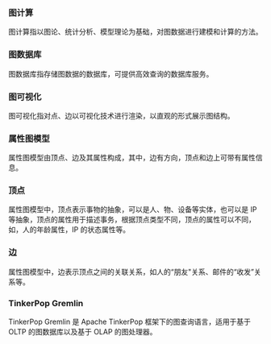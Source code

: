 ### 图计算
图计算指以图论、统计分析、模型理论为基础，对图数据进行建模和计算的方法。

### 图数据库
图数据库指存储图数据的数据库，可提供高效查询的数据库服务。

### 图可视化
图可视化指对点、边以可视化技术进行渲染，以直观的形式展示图结构。

### 属性图模型
属性图模型由顶点、边及其属性构成，其中，边有方向，顶点和边上可带有属性信息。

### 顶点
属性图模型中，顶点表示事物的抽象，可以是人、物、设备等实体，也可以是 IP 等抽象，顶点的属性用于描述事务，根据顶点类型不同，顶点的属性可以不同，如，人的年龄属性，IP 的状态属性等。

### 边
属性图模型中，边表示顶点之间的关联关系，如人的“朋友"关系、邮件的“收发”关系等。

### TinkerPop Gremlin
TinkerPop Gremlin 是 Apache TinkerPop 框架下的图查询语言，适用于基于 OLTP 的图数据库以及基于 OLAP 的图处理器。
